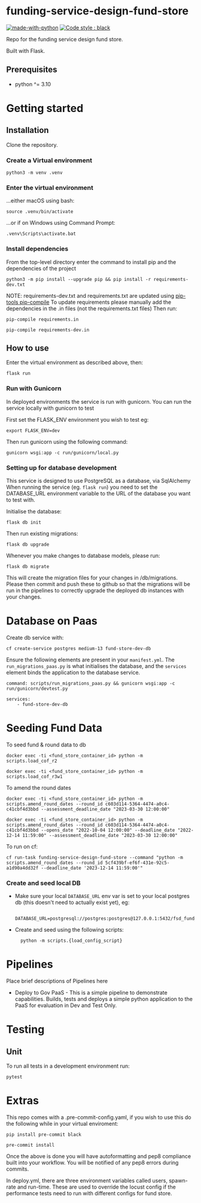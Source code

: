 # funding-service-design-fund-store

[![made-with-python](https://img.shields.io/badge/Made%20with-Python-1f425f.svg)](https://www.python.org/)
[![Code style : black](https://img.shields.io/badge/code%20style-black-000000.svg)](https://github.com/psf/black)

Repo for the funding service design fund store.

Built with Flask.

## Prerequisites
- python ^= 3.10

# Getting started

## Installation

Clone the repository.

### Create a Virtual environment

    python3 -m venv .venv

### Enter the virtual environment

...either macOS using bash:

    source .venv/bin/activate

...or if on Windows using Command Prompt:

    .venv\Scripts\activate.bat

### Install dependencies
From the top-level directory enter the command to install pip and the dependencies of the project

    python3 -m pip install --upgrade pip && pip install -r requirements-dev.txt

NOTE: requirements-dev.txt and requirements.txt are updated using [pip-tools pip-compile](https://github.com/jazzband/pip-tools)
To update requirements please manually add the dependencies in the .in files (not the requirements.txt files)
Then run:

    pip-compile requirements.in

    pip-compile requirements-dev.in

## How to use
Enter the virtual environment as described above, then:

    flask run

### Run with Gunicorn

In deployed environments the service is run with gunicorn. You can run the service locally with gunicorn to test

First set the FLASK_ENV environment you wish to test eg:

    export FLASK_ENV=dev

Then run gunicorn using the following command:

    gunicorn wsgi:app -c run/gunicorn/local.py

### Setting up for database development
This service is designed to use PostgreSQL as a database, via SqlAlchemy
When running the service (eg. `flask run`) you need to set the DATABASE_URL environment variable to the URL of the database you want to test with.

Initialise the database:

    flask db init

Then run existing migrations:

    flask db upgrade

Whenever you make changes to database models, please run:

    flask db migrate

This will create the migration files for your changes in /db/migrations.
Please then commit and push these to github so that the migrations will be run in the pipelines to correctly
upgrade the deployed db instances with your changes.

# Database on Paas
Create db service with:

    cf create-service postgres medium-13 fund-store-dev-db

Ensure the following elements are present in your `manifest.yml`. The `run_migrations_paas.py` is what initialises the database, and the `services` element binds the application to the database service.

    command: scripts/run_migrations_paas.py && gunicorn wsgi:app -c run/gunicorn/devtest.py

    services:
        - fund-store-dev-db

# Seeding Fund Data
To seed fund & round data to db

```
docker exec -ti <fund_store_container_id> python -m scripts.load_cof_r2

```
```
docker exec -ti <fund_store_container_id> python -m scripts.load_cof_r3w1

```
To amend the round dates
```
docker exec -ti <fund_store_container_id> python -m scripts.amend_round_dates --round_id c603d114-5364-4474-a0c4-c41cbf4d3bbd --assessment_deadline_date "2023-03-30 12:00:00"

```
```
docker exec -ti <fund_store_container_id> python -m scripts.amend_round_dates --round_id c603d114-5364-4474-a0c4-c41cbf4d3bbd --opens_date "2022-10-04 12:00:00" --deadline_date "2022-12-14 11:59:00" --assessment_deadline_date "2023-03-30 12:00:00"
```

To run on cf:
```
cf run-task funding-service-design-fund-store --command "python -m scripts.amend_round_dates --round_id 5cf439bf-ef6f-431e-92c5-a1d90a4dd32f --deadline_date '2023-12-14 11:59:00'"
```

### Create and seed local DB
- Make sure your local `DATABASE_URL` env var is set to your local postgres db (this doesn't need to actually exist yet), eg:

        DATABASE_URL=postgresql://postgres:postgres@127.0.0.1:5432/fsd_fund_store

- Create and seed using the following scripts:

        python -m scripts.{load_config_script}

# Pipelines

Place brief descriptions of Pipelines here

* Deploy to Gov PaaS - This is a simple pipeline to demonstrate capabilities.  Builds, tests and deploys a simple python application to the PaaS for evaluation in Dev and Test Only.

# Testing

## Unit

To run all tests in a development environment run:

    pytest

# Extras

This repo comes with a .pre-commit-config.yaml, if you wish to use this do
the following while in your virtual enviroment:

    pip install pre-commit black

    pre-commit install

Once the above is done you will have autoformatting and pep8 compliance built
into your workflow. You will be notified of any pep8 errors during commits.

In deploy.yml, there are three environment variables called users, spawn-rate and run-time. These are used
to override the locust config if the performance tests need to run with different configs for fund store.
